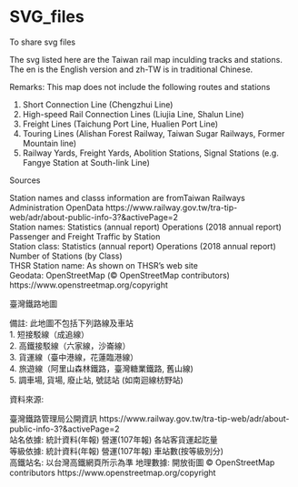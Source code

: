 # SVG_files
<p>To share svg files<p>
The svg listed here are the Taiwan rail map inculding tracks and stations. The en is the English version and zh-TW is in traditional Chinese.

Remarks:
This map does not include the following routes and stations
1.	Short Connection Line (Chengzhui Line)
2.	High-speed Rail Connection Lines (Liujia Line, Shalun Line)
3.	Freight Lines (Taichung Port Line, Hualien Port Line)
4.	Touring Lines (Alishan Forest Railway, Taiwan Sugar Railways, Former Mountain line)
5.	Railway Yards, Freight Yards, Abolition Stations, Signal Stations (e.g. Fangye Station at South-link Line)

<p>Sources<p>
Station names and classs information are fromTaiwan Railways Administration OpenData
                https://www.railway.gov.tw/tra-tip-web/adr/about-public-info-3?&activePage=2<br/>
Station names:  Statistics (annual report) Operations (2018 annual report) Passenger and Freight Traffic by Station<br/>
Station class:  Statistics (annual report) Operations (2018 annual report) Number of Stations (by Class)<br/>
THSR Station name: As shown on THSR’s web site<br/>
Geodata:        OpenStreetMap (© OpenStreetMap contributors)
                https://www.openstreetmap.org/copyright<br />

<p>臺灣鐵路地圖<p>
備註:
此地圖不包括下列路線及車站<br/>
1.	短接駁線（成追線）<br/>
2.	高鐵接駁線（六家線，沙崙線）<br/>
3.	貨運線（臺中港線，花蓮臨港線）<br/>
4.	旅遊線（阿里山森林鐵路，臺灣糖業鐵路, 舊山線)<br/>
5.	調車場, 貨場, 廢止站, 號誌站 (如南迴線枋野站)<br/>

<p>資料來源:<p>
臺灣鐵路管理局公開資訊
         https://www.railway.gov.tw/tra-tip-web/adr/about-public-info-3?&activePage=2<br />
站名依據:	統計資料(年報) 營運(107年報) 各站客貨運起訖量<br />
等級依據:	統計資料(年報) 營運(107年報) 車站數(按等級別分)<br />
高鐵站名: 以台灣高鐵網頁所示為準<br\>
地理數據:	開放街圖 	© OpenStreetMap contributors
         https://www.openstreetmap.org/copyright 

